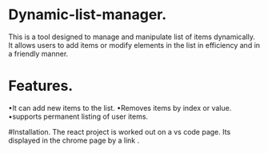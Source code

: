 # Dynamic-list-manager.
This is a tool designed to manage and manipulate list of items dynamically.
It allows users to add items or modify elements in the list in efficiency and in a friendly manner.

# Features.
•It can add new items to the list.
•Removes items by index or value.
•supports permanent listing of user items.

#Installation.
The react project is worked out on a vs code page.
Its displayed in the chrome page by a link .
